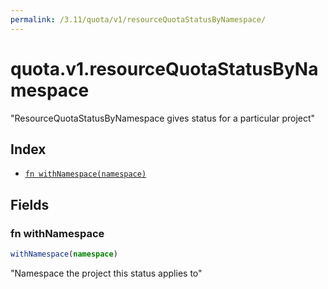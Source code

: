 ```yaml
---
permalink: /3.11/quota/v1/resourceQuotaStatusByNamespace/
---
```


# quota.v1.resourceQuotaStatusByNamespace

"ResourceQuotaStatusByNamespace gives status for a particular project"

## Index

* [`fn withNamespace(namespace)`](#fn-withnamespace)

## Fields

### fn withNamespace

```ts
withNamespace(namespace)
```

"Namespace the project this status applies to"